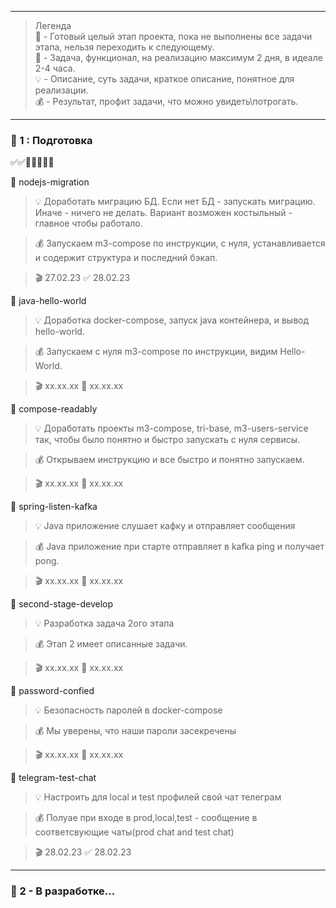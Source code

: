 <hr>

> Легенда
> <br> 🥗 - Готовый целый этап проекта, пока не выполнены все задачи этапа, нельзя переходить к следующему.
> <br> 🧡 - Задача, функционал, на реализацию максимум 2 дня, в идеале 2-4 часа.
> <br> 💡 - Описание, суть задачи, краткое описание, понятное для реализации.
> <br> 💰 - Результат, профит задачи, что можно увидеть\потрогать.

<hr>

### 🥗 1 : Подготовка 
✅✅🚧🚧🚧🚧🚧


🧡 nodejs-migration

> 💡 Доработать миграцию БД.
> Если нет БД - запускать миграцию.
> Иначе - ничего не делать.
> Вариант возможен костыльный - главное чтобы работало.

> 💰 Запускаем m3-compose по инструкции, с нуля,
> устанавливается и содержит структура и последний бэкап.

> 🎬 27.02.23 ✅ 28.02.23


🧡 java-hello-world

> 💡 Доработка docker-compose,
> запуск java контейнера, и вывод hello-world.

> 💰 Запускаем с нуля m3-compose по инструкции, видим Hello-World.

> 🎬 xx.xx.xx 🚧 xx.xx.xx


🧡 compose-readably

> 💡 Доработать проекты m3-compose, tri-base, m3-users-service так,
> чтобы было понятно и быстро запускать с нуля сервисы.

> 💰 Открываем инструкцию и все быстро и понятно запускаем.

> 🎬 xx.xx.xx 🚧 xx.xx.xx


🧡 spring-listen-kafka

> 💡 Java приложение слушает кафку и отправляет сообщения

> 💰 Java приложение при старте отправляет в kafka ping и получает pong.

> 🎬 xx.xx.xx 🚧 xx.xx.xx


🧡 second-stage-develop

> 💡 Разработка задача 2ого этапа

> 💰 Этап 2 имеет описанные задачи.

> 🎬 xx.xx.xx 🚧 xx.xx.xx

🧡 password-confied

> 💡 Безопасность паролей в docker-compose

> 💰 Мы уверены, что наши пароли засекречены

> 🎬 xx.xx.xx 🚧 xx.xx.xx

🧡 telegram-test-chat

> 💡 Настроить для local и test профилей свой чат телеграм

> 💰 Полуае при входе в prod,local,test - сообщение в соответсвующие чаты(prod chat and test chat)

> 🎬 28.02.23 ✅ 28.02.23

<hr>

### 🥗 2 -  В разработке...
